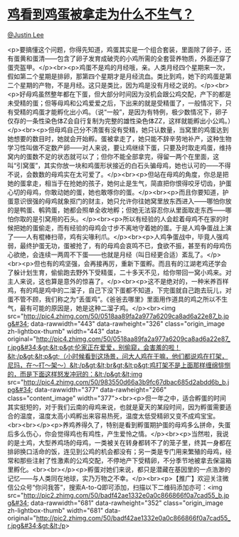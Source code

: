 
#  [鸡看到鸡蛋被拿走为什么不生气？](https://zhihu.com/questions/24728044)



[@Justin Lee](https://zhihu.com/people/d6e5cea2c009196cafeb31901de85594)

&lt;p&gt;要搞懂这个问题，你得先知道，鸡蛋其实是一个组合套装，里面除了卵子，还有蛋黄和蛋清——包含了卵子发育成破壳的小鸡所需的全套营养物质，外面还穿了蛋壳盔甲。&lt;/p&gt;&lt;br&gt;&lt;p&gt;鸡蛋不是鸡的月经哦，亲。人类月经四个星期来一次，假如第二个星期是排卵，那第四个星期才是月经流血。类比到鸡，她下的鸡蛋是第二个星期的产物，不是月经。这只是类比，因为鸡是没有月经之说的。&lt;/p&gt;&lt;br&gt;&lt;p&gt;好母鸡虽然整年都在下蛋，但大部分时间因为没机会跟公鸡交配，产下的都是未受精的蛋；但等母鸡和公鸡爱爱之后，下出来的就是受精蛋了，一般情况下，只有受精的鸡蛋才能孵化出小鸡。（说“一般”，是因为有特例，极少数情况下，卵子仅存的一条性染色体Z会自行复制为完整的雄性染色体ZZ，这样就能孵出小公鸡。）&lt;/p&gt;&lt;br&gt;&lt;p&gt;但母鸡自己分不清蛋有没有受精，她只认数量，当窝里的鸡蛋达到她想要的数目时，她就会开始孵。蛋被拿走了，她只能不辞辛劳地补产，这种生物学习性叫做不定数产卵——对人来说，要让鸡继续下蛋，只要及时取走鸡蛋，维持窝内的蛋数不足的状态就可以了；但你不能全部拿完，得留一两个在里面，这叫“引窝蛋”，其实你放一块和鸡蛋形状接近的白石头骗母鸡，她也认可的——不得不说，会数数的母鸡实在太可爱了。&lt;/p&gt;&lt;br&gt;&lt;p&gt;但站在母鸡的角度，你总是把她的蛋拿走，相当于在抢她的孩子，她何止是生气，简直把你恨得咬牙切齿，护蛋心切的母鸡，你敢动她的蛋，她也敢啄你的蛋。&lt;/p&gt;&lt;br&gt;&lt;p&gt;而且你要知道，护蛋意识很强的母鸡就象抠门的财主，她只允许你往她窝里放东西进入——哪怕你放的是鸭蛋、鹌鹑蛋，她都会照单全收地孵；但她无法容忍你从里面取走东西——哪怕你取的是引窝用的石头。&lt;/p&gt;&lt;br&gt;&lt;p&gt;所以有经验的人会趁着母鸡不在家的时候把她的蛋偷走，而有经验的母鸡会寸步不离地守着她的蛋。于是人鸡争蛋战上演了——人有棍棒扫帚，鸡有尖喙利爪。&lt;/p&gt;&lt;br&gt;&lt;p&gt;人鸡争蛋战中，毕竟人强鸡弱，最终护蛋无功，蛋被抢了，有的母鸡会哀鸣不已，食欲不振，甚至有的母鸡伤心欲绝，会连续一两周不下蛋——也就是月经（叫日经更合适）紊乱了。&lt;/p&gt;&lt;br&gt;&lt;p&gt;但也有的鸡坚强，会再接再厉，重新下蛋孵。而且有的江湖老鸡还学会了躲计划生育，偷偷跑去野外下受精蛋，二十多天不见，给你带回一窝小鸡来。对主人来说，这也算是意外的惊喜了。&lt;/p&gt;&lt;br&gt;&lt;p&gt;这不是绝对的，一种米养百样鸡，有的鸡是鸡中的二溜子，自己下没下蛋都不知道，下完蛋就自己跑去玩儿，对蛋不管不顾，我们称之为“丢蛋鸡”。《爸爸去哪里》里面用作道具的鸡之所以不生气，最有可能的原因是，她是这种二溜子鸡。&lt;/p&gt;&lt;br&gt;&lt;img src=&#34;http://pic4.zhimg.com/50/0518aa89fa2a977a6209ca8ad6a22e87_b.jpg&#34; data-rawwidth=&#34;443&#34; data-rawheight=&#34;326&#34; class=&#34;origin_image zh-lightbox-thumb&#34; width=&#34;443&#34; data-original=&#34;http://pic4.zhimg.com/50/0518aa89fa2a977a6209ca8ad6a22e87_r.jpg&#34;&gt;&lt;p&gt;伦家正在爱爱，别偷窥，会害羞的啦！&lt;/p&gt;&lt;p&gt;（小时候看到这场景，问大人鸡在干嘛，他们都说鸡在打架，尼玛，在～打～架～）&lt;/p&gt;&lt;br&gt;&lt;p&gt;鸡打架不是上面那样缠绵悱恻的，而是下面这样怒发冲冠的：&lt;/p&gt;&lt;img src=&#34;http://pic4.zhimg.com/50/983550d66a3b9fc67dbac685d2abdd6b_b.jpg&#34; data-rawwidth=&#34;377&#34; data-rawheight=&#34;266&#34; class=&#34;content_image&#34; width=&#34;377&#34;&gt;&lt;br&gt;&lt;p&gt;但一年之中，适合孵蛋的时间其实挺短的，对于我们云南的母鸡来说，也就是夏天的某段时间，因为孵蛋需要适合的温度，温度太高小鸡孵出来容易热死，温度太低受精卵又变不成鸡宝宝。&lt;br&gt;&lt;br&gt;&lt;/p&gt;&lt;p&gt;养鸡养得久了，特别是看到孵蛋期护蛋的母鸡多么拼命，失蛋后多么伤心，你会觉得鸡也有鸡性，产生爱怜之情。&lt;/p&gt;&lt;br&gt;&lt;p&gt;当然啦，我说的是土鸡，大型养鸡场的母鸡，一类被关在转身都转不了的笼子里，终其一身都在排卵换口活命的饭，连见到公鸡的机会都没有；另一类是专门用来繁殖的母鸡，经常和那些注射了性激素的公鸡交配，不停地产下受精卵，不分季节地被拿去保温箱里孵化。&lt;br&gt;&lt;br&gt;&lt;/p&gt;&lt;p&gt;孵蛋对她们来说，都只是潜藏在基因里的一点浩渺的记忆——与人类同在地球，实乃万物之不幸。&lt;/p&gt;&lt;br&gt;&lt;p&gt;【推广】欢迎关注微信公众号“你问我答”，搜索A-to-Q即可添加，扫描以下二维码添加亦可：&lt;img src=&#34;http://pic2.zhimg.com/50/badf42ae1332e0a0c866866f0a7cad55_b.jpg&#34; data-rawwidth=&#34;681&#34; data-rawheight=&#34;352&#34; class=&#34;origin_image zh-lightbox-thumb&#34; width=&#34;681&#34; data-original=&#34;http://pic2.zhimg.com/50/badf42ae1332e0a0c866866f0a7cad55_r.jpg&#34;&gt;&lt;/p&gt;